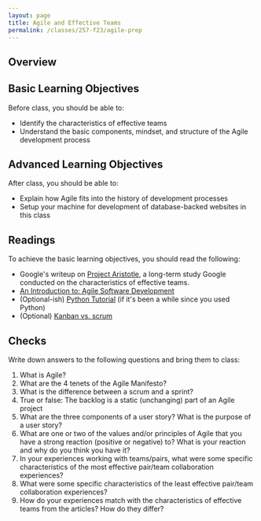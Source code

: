 ```yaml
---
layout: page
title: Agile and Effective Teams
permalink: /classes/257-f23/agile-prep
---
```


## Overview


## Basic Learning Objectives
Before class, you should be able to:
* Identify the characteristics of effective teams
* Understand the basic components, mindset, and structure of the Agile development process

## Advanced Learning Objectives
After class, you should be able to:
* Explain how Agile fits into the history of development processes
* Setup your machine for development of database-backed websites in this class

## Readings
To achieve the basic learning objectives, you should read the following:

* Google's writeup on [Project Aristotle](https://rework.withgoogle.com/print/guides/5721312655835136/), a long-term study Google conducted on the characteristics of effective teams.
* [An Introduction to: Agile Software Development](https://medium.com/shecancode/an-introduction-to-agile-software-development-914339dcec66)
* (Optional-ish) [Python Tutorial](https://www.w3schools.com/python/default.asp) (if it's been a while since you used Python)
* (Optional) [Kanban vs. scrum](https://www.atlassian.com/agile/kanban/kanban-vs-scrum)


## Checks
Write down answers to the following questions and bring them to class:
1. What is Agile?
2. What are the 4 tenets of the Agile Manifesto?
3. What is the difference between a scrum and a sprint?
4. True or false: The backlog is a static (unchanging) part of an Agile project
5. What are the three components of a user story? What is the purpose of a user story?
6. What are one or two of the values and/or principles of Agile that you have a strong reaction (positive or negative) to? What is your reaction and why do you think you have it?
7. In your experiences working with teams/pairs, what were some specific characteristics of the most effective pair/team collaboration experiences?
8. What were some specific characteristics of the least effective pair/team collaboration experiences?
9. How do your experiences match with the characteristics of effective teams from the articles? How do they differ?
